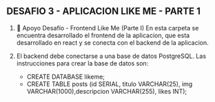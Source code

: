 DESAFIO 3 - APLICACION LIKE ME - PARTE 1
------------------------------

1. 📁 Apoyo Desafío - Frontend Like Me (Parte I)
   En esta carpeta se encuentra desarrollado el frontend de la aplicacion, que esta desarrollado en react y se conecta con el backend de la aplicacion.

2. El backend debe conectarse a una base de datos PostgreSQL. Las instrucciones para crear la base de datos son:
    - CREATE DATABASE likeme;
    - CREATE TABLE posts (id SERIAL, titulo VARCHAR(25), img VARCHAR(1000),descripcion VARCHAR(255), likes INT);
